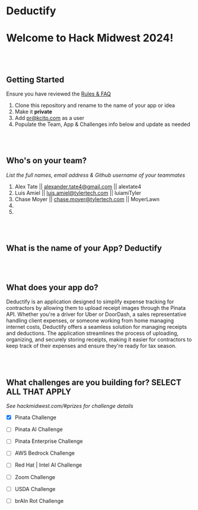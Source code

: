 # Deductify
# Welcome to Hack Midwest 2024!
<br /><br />


## Getting Started
Ensure you have reviewed the [Rules & FAQ](https://hackmidwest.com/#faq)
1. Clone this repository and rename to the name of your app or idea
2. Make it **private**
3. Add pr@kcitp.com as a user
4. Populate the Team, App & Challenges info below and update as needed

<br /><br />

## Who's on your team?
*List the full names,  email address & Github username of your teammates*

1.   Alex Tate  || alexander.tate4@gmail.com || alextate4
2.   Luis Amiel || luis.amiel@tylertech.com || luiamiTyler
3.   Chase Moyer || chase.moyer@tylertech.com || MoyerLawn
4.
5.

<br /><br />


## What is the name of your App? Deductify

<br /><br />
## What does your app do?
Deductify is an application designed to simplify expense tracking for contractors by allowing them to upload receipt images through the Pinata API. Whether you're a driver for Uber or DoorDash, a sales representative handling client expenses, or someone working from home managing internet costs, Deductify offers a seamless solution for managing receipts and deductions. The application streamlines the process of uploading, organizing, and securely storing receipts, making it easier for contractors to keep track of their expenses and ensure they're ready for tax season.

<br /><br />


## What challenges are you building for? SELECT ALL THAT APPLY
*See hackmidwest.com/#prizes for challenge details*
- [X]  Pinata Challenge
- [ ]  Pinata AI Challenge
- [ ]  Pinata Enterprise Challenge
- [ ]  AWS Bedrock Challenge
- [ ]  Red Hat | Intel AI Challenge
- [ ]  Zoom Challenge
- [ ]  USDA Challenge
- [ ]  brAIn Rot Challenge


<br /><br />
